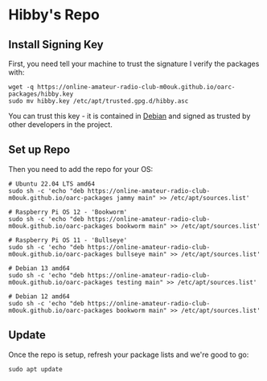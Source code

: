# Hibby's Repo
## Install Signing Key

First, you need tell your machine to trust the signature I verify the packages with:

```
wget -q https://online-amateur-radio-club-m0ouk.github.io/oarc-packages/hibby.key
sudo mv hibby.key /etc/apt/trusted.gpg.d/hibby.asc
```

You can trust this key - it is contained in [Debian](https://salsa.debian.org/debian-keyring/keyring/-/blob/master/debian-keyring-gpg/0x03A1FB7A1904771B?ref_type=heads) and signed as trusted by other developers in the project.

## Set up Repo
Then you need to add the repo for your OS:

```
# Ubuntu 22.04 LTS amd64
sudo sh -c 'echo "deb https://online-amateur-radio-club-m0ouk.github.io/oarc-packages jammy main" >> /etc/apt/sources.list'

# Raspberry Pi OS 12 - 'Bookworm'
sudo sh -c 'echo "deb https://online-amateur-radio-club-m0ouk.github.io/oarc-packages bookworm main" >> /etc/apt/sources.list'

# Raspberry Pi OS 11 - 'Bullseye'
sudo sh -c 'echo "deb https://online-amateur-radio-club-m0ouk.github.io/oarc-packages bullseye main" >> /etc/apt/sources.list'

# Debian 13 amd64
sudo sh -c 'echo "deb https://online-amateur-radio-club-m0ouk.github.io/oarc-packages testing main" >> /etc/apt/sources.list'

# Debian 12 amd64
sudo sh -c 'echo "deb https://online-amateur-radio-club-m0ouk.github.io/oarc-packages bookworm main" >> /etc/apt/sources.list'
```

## Update

Once the repo is setup, refresh your package lists and we're good to go:

```
sudo apt update
```
